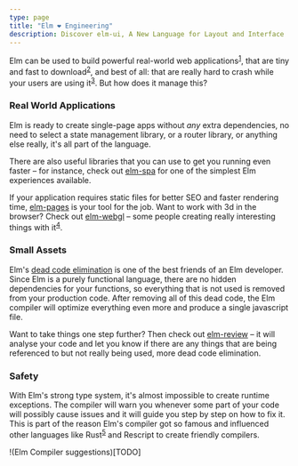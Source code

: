 ```yaml
---
type: page
title: "Elm ❤️ Engineering"
description: Discover elm-ui, A New Language for Layout and Interface
---
```


Elm can be used to build powerful real-world web applications<sup>[1](???)</sup>, that are tiny and fast to download<sup>[2](https://medium.com/dailyjs/a-realworld-comparison-of-front-end-frameworks-2020-4e50655fe4c1)</sup>, and best of all: that are really hard to crash while your users are using it<sup>[3](https://www.infoq.com/news/2017/05/elm-zero-runtime-exception/)</sup>. But how does it manage this?

### Real World Applications

Elm is ready to create single-page apps without _any_ extra dependencies, no need to select a state management library, or a router library, or anything else really, it's all part of the language. 

There are also useful libraries that you can use to get you running even faster – for instance, check out [elm-spa](https://www.elm-spa.dev) for one of the simplest Elm experiences available.

If your application requires static files for better SEO and faster rendering time, [elm-pages](https://elm-pages.com) is your tool for the job. Want to work with 3d in the browser? Check out [elm-webgl](https://package.elm-lang.org/packages/elm-explorations/webgl/latest) – some people creating really interesting things with it<sup>[4](https://erkal.github.io/elm-3d-playground-exploration/multiple-shadows-from-ianmackenzie/)</sup>.

### Small Assets

Elm's [dead code elimination](https://elm-lang.org/news/small-assets-without-the-headache) is one of the best friends of an Elm developer. Since Elm is a purely functional language, there are no hidden dependencies for your functions, so everything that is not used is removed from your production code. After removing all of this dead code, the Elm compiler will optimize everything even more and produce a single javascript file.

Want to take things one step further? Then check out [elm-review](https://jfmengels.net/safe-dead-code-removal/) – it will analyse your code and let you know if there are any things that are being referenced to but not really being used, more dead code elimination.

### Safety

With Elm's strong type system, it's almost impossible to create runtime exceptions. The compiler will warn you whenever some part of your code will possibly cause issues and it will guide you step by step on how to fix it. This is part of the reason Elm's compiler got so famous and influenced other languages like Rust<sup>[5](https://blog.rust-lang.org/2016/08/10/Shape-of-errors-to-come.html)</sup> and Rescript to create friendly compilers.

!(Elm Compiler suggestions)[TODO]
